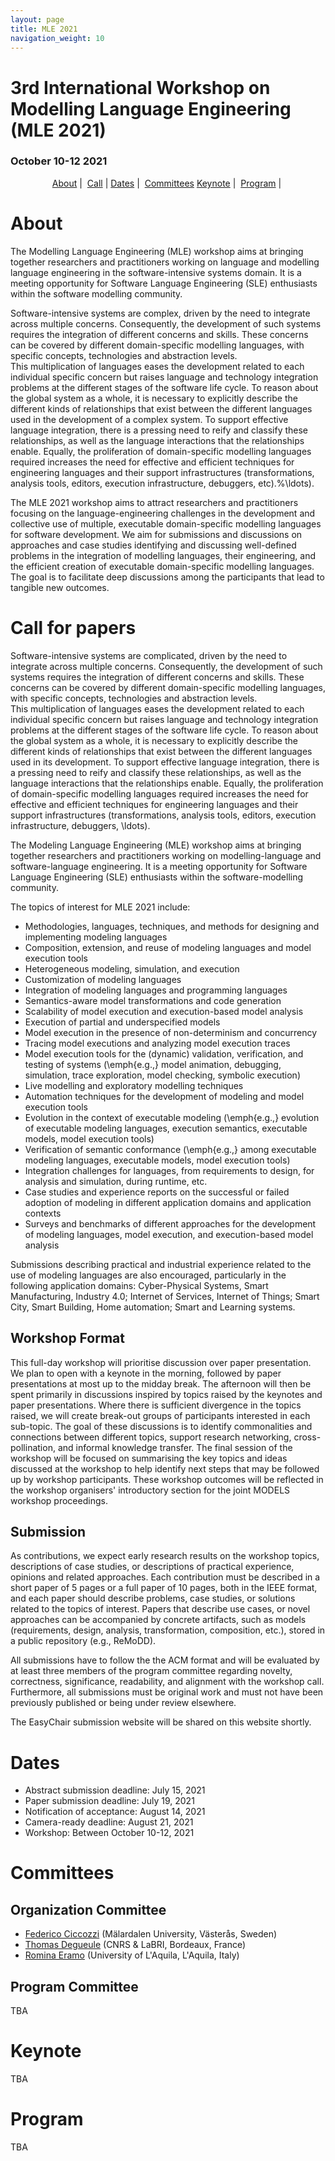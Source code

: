 ```yaml
---
layout: page
title: MLE 2021
navigation_weight: 10
---
```



<p align="center">
<h1>3rd International Workshop on Modelling Language Engineering (MLE 2021)</h1>
<h3>October 10-12 2021</h3>
</p>

<p align="center">
  <a href="#about">About</a> | 
  <a href="#call-for-papers">Call</a> |
  <a href="#dates">Dates</a> | 
  <a href="#committees">Committees</a>
  <a href="#keynote">Keynote</a> | 
  <a href="#program">Program</a> | 
</p>

# About

The Modelling Language Engineering (MLE) workshop aims at bringing together researchers and practitioners working on language and modelling language engineering in the software-intensive systems domain. It is a meeting opportunity for Software Language Engineering (SLE) enthusiasts within the software modelling community.

Software-intensive systems are complex, driven by the need to integrate across multiple concerns.
Consequently, the development of such systems requires the integration of different concerns and skills.
These concerns can be covered by different domain-specific modelling languages, with specific concepts, technologies and abstraction levels.  
This multiplication of languages eases the development related to each individual specific concern but raises language and technology integration problems at the different stages of the software life cycle. 
To reason about the global system as a whole, it is necessary to explicitly describe the different kinds of relationships that exist between the different languages used in the development of a complex system. 
To support effective language integration, there is a pressing need to reify and classify these relationships, as well as the language interactions that the relationships enable.
Equally, the proliferation of domain-specific modelling languages required increases the need for effective and efficient techniques for engineering languages and their support infrastructures (transformations, analysis tools, editors, execution infrastructure, debuggers, etc).%\ldots).
  
The MLE 2021 workshop aims to attract researchers and practitioners focusing on the language-engineering challenges in the development and collective use of multiple, executable domain-specific modelling languages for software development. We aim for submissions and discussions on approaches and case studies identifying and discussing well-defined problems in the integration of modelling languages, their engineering, and the efficient creation of executable domain-specific modelling languages.
The goal is to facilitate deep discussions among the participants that lead to tangible new outcomes.

# Call for papers

Software-intensive systems are complicated, driven by the need to integrate across multiple concerns.
Consequently, the development of such systems requires the integration of different concerns and skills.
These concerns can be covered by different domain-specific modelling languages, with specific concepts, technologies and abstraction levels.  
This multiplication of languages eases the development related to each individual specific concern but raises language and technology integration problems at the different stages of the software life cycle. 
To reason about the global system as a whole, it is necessary to explicitly describe the different kinds of relationships that exist between the different languages used in its development.
To support effective language integration, there is a pressing need to reify and classify these relationships, as well as the language interactions that the relationships enable.
Equally, the proliferation of domain-specific modelling languages required increases the need for effective and efficient techniques for engineering languages and their support infrastructures (transformations, analysis tools, editors, execution infrastructure, debuggers, \ldots).

The Modeling Language Engineering (MLE) workshop aims at bringing together researchers and practitioners working on modelling-language and software-language engineering. It is a meeting opportunity for Software Language Engineering (SLE) enthusiasts within the software-modelling community.

The topics of interest for MLE 2021 include:

- Methodologies, languages, techniques, and methods for designing and implementing modeling languages
- Composition, extension, and reuse of modeling languages and model execution tools
- Heterogeneous modeling, simulation, and execution
- Customization of modeling languages 
- Integration of modeling languages and programming languages
- Semantics-aware model transformations and code generation
- Scalability of model execution and execution-based model analysis
- Execution of partial and underspecified models
- Model execution in the presence of non-determinism and concurrency
- Tracing model executions and analyzing model execution traces
- Model execution tools for the (dynamic) validation, verification, and testing of systems (\emph{e.g.,} model animation, debugging, simulation, trace exploration, model checking, symbolic execution)
- Live modelling and exploratory modelling techniques
- Automation techniques for the development of modeling and model execution tools
- Evolution in the context of executable modeling (\emph{e.g.,} evolution of executable modeling languages, execution semantics, executable models, model execution tools)
- Verification of semantic conformance (\emph{e.g.,} among executable modeling languages, executable models, model execution tools)
- Integration challenges for languages, from requirements to design, for analysis and simulation, during runtime, etc.
- Case studies and experience reports on the successful or failed adoption of modeling in different application domains and application contexts
- Surveys and benchmarks of different approaches for the development of modeling languages, model execution, and execution-based model analysis

Submissions describing practical and industrial experience related to the use of modeling languages are also encouraged, particularly in the following application domains: Cyber-Physical Systems, Smart Manufacturing, Industry 4.0;  Internet of Services, Internet of Things; Smart City, Smart Building, Home automation; Smart and Learning systems.

## Workshop Format

This full-day workshop will prioritise discussion over paper presentation.
We plan to open with a keynote in the morning, followed by paper presentations at most up to the midday break.
The afternoon will then be spent primarily in discussions inspired by topics raised by the keynotes and paper presentations.
Where there is sufficient divergence in the topics raised, we will create break-out groups of participants interested in each sub-topic.
The goal of these discussions is to identify commonalities and connections between different topics, support research networking, cross-pollination, and informal knowledge transfer.
The final session of the workshop will be focused on summarising the key topics and ideas discussed at the workshop to help identify next steps that may be followed up by workshop participants.
These workshop outcomes will be reflected in the workshop organisers' introductory section for the joint MODELS workshop proceedings.

## Submission

As contributions, we expect early research results on the workshop topics, descriptions of case studies, or descriptions of practical experience, opinions and related approaches. 
Each contribution must be described in a short paper of 5 pages or a full paper of 10 pages, both in the IEEE format, and each paper should describe problems, case studies, or solutions related to the topics of interest. 
Papers that describe use cases, or novel approaches can be accompanied by concrete artifacts, such as models (requirements, design, analysis, transformation, composition, etc.), stored in a public repository (e.g., ReMoDD). 

All submissions have to follow the the ACM format and will be evaluated by at least three members of the program committee regarding novelty, correctness, significance, readability, and alignment with the workshop call. Furthermore, all submissions must be original work and must not have been previously published or being under review elsewhere.

The EasyChair submission website will be shared on this website shortly.

# Dates
- Abstract submission deadline: July 15, 2021
- Paper submission deadline: July 19, 2021
- Notification of acceptance: August 14, 2021
- Camera-ready deadline: August 21, 2021
- Workshop: Between October 10-12, 2021

# Committees

## Organization Committee
- [Federico Ciccozzi](https://federicociccozzi.com/) (Mälardalen University, Västerås, Sweden)
- [Thomas Degueule](https://tdegueul.github.io/) (CNRS & LaBRI, Bordeaux, France)
- [Romina Eramo](http://people.disim.univaq.it/romina.eramo/) (University of L'Aquila, L'Aquila, Italy)

## Program Committee

TBA

# Keynote

TBA

# Program

TBA

